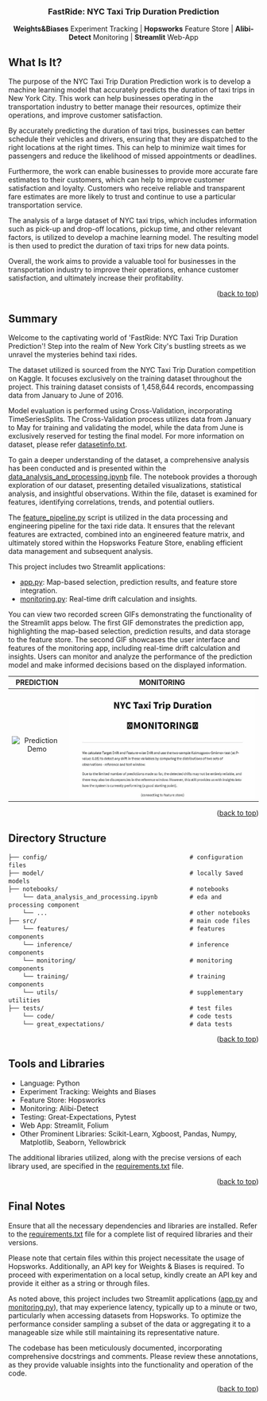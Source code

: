 <!-- PROJECT NAME -->

<br />
<div align="center">
  <h3 align="center">FastRide: NYC Taxi Trip Duration Prediction</h3>
  <p align="center">
      <b>Weights&amp;Biases</b> Experiment Tracking | <b>Hopsworks</b> Feature Store | <b>Alibi-Detect</b> Monitoring | <b>Streamlit</b> Web-App 
  </p>
</div>

<!-- ABOUT PROJECT -->
## What Is It?

The purpose of the NYC Taxi Trip Duration Prediction work is to develop a machine learning model that accurately predicts the duration of taxi trips in New York City. This work can help businesses operating in the transportation industry to better manage their resources, optimize their operations, and improve customer satisfaction.

By accurately predicting the duration of taxi trips, businesses can better schedule their vehicles and drivers, ensuring that they are dispatched to the right locations at the right times. This can help to minimize wait times for passengers and reduce the likelihood of missed appointments or deadlines.

Furthermore, the work can enable businesses to provide more accurate fare estimates to their customers, which can help to improve customer satisfaction and loyalty. Customers who receive reliable and transparent fare estimates are more likely to trust and continue to use a particular transportation service.

The analysis of a large dataset of NYC taxi trips, which includes information such as pick-up and drop-off locations, pickup time, and other relevant factors, is utilized to develop a machine learning model. The resulting model is then used to predict the duration of taxi trips for new data points.

Overall, the work aims to provide a valuable tool for businesses in the transportation industry to improve their operations, enhance customer satisfaction, and ultimately increase their profitability.

<p align="right">(<a href="#top">back to top</a>)</p>


<!-- PROJECT SUMMARY -->
## Summary

Welcome to the captivating world of 'FastRide: NYC Taxi Trip Duration Prediction'! Step into the realm of New York City's bustling streets as we unravel the mysteries behind taxi rides. 

The dataset utilized is sourced from the NYC Taxi Trip Duration competition on Kaggle. It focuses exclusively on the training dataset throughout the project. This training dataset consists of 1,458,644 records, encompassing data from January to June of 2016.

Model evaluation is performed using Cross-Validation, incorporating TimeSeriesSplits. The Cross-Validation process utilizes data from January to May for training and validating the model, while the data from June is exclusively reserved for testing the final model. For more information on dataset, please refer <a href="datasetinfo.txt">datasetinfo.txt</a>.

To gain a deeper understanding of the dataset, a comprehensive analysis has been conducted and is presented within the <a href="notebooks/data_analysis_and_processing.ipynb">data_analysis_and_processing.ipynb</a> file. The notebook provides a thorough exploration of our dataset, presenting detailed visualizations, statistical analysis, and insightful observations. Within the file, dataset is examined for features, identifying correlations, trends, and potential outliers. 

The <a href="src/features/feature_pipeline.py">feature_pipeline.py</a> script is utilized in the data processing and engineering pipeline for the taxi ride data. It ensures that the relevant features are extracted, combined into an engineered feature matrix, and ultimately stored within the Hopsworks Feature Store, enabling efficient data management and subsequent analysis.

This project includes two Streamlit applications:

*  <a href="src/inference/app.py">app.py</a>: Map-based selection, prediction results, and feature store integration.
*  <a href="src/monitoring/monitoring.py">monitoring.py</a>: Real-time drift calculation and insights.

You can view two recorded screen GIFs demonstrating the functionality of the Streamlit apps below. The first GIF demonstrates the prediction app, highlighting the map-based selection, prediction results, and data storage to the feature store. The second GIF showcases the user interface and features of the monitoring app, including real-time drift calculation and insights. Users can monitor and analyze the performance of the prediction model and make informed decisions based on the displayed information.

PREDICTION             |  MONITORING
:-------------------------:|:-------------------------:
![Prediction Demo](https://github.com/kaustubhbhavsar/nyc-taxi-trip-duration/blob/main/assets/webapp_prediction.gif) | ![Monitoring Demo](https://github.com/kaustubhbhavsar/nyc-taxi-trip-duration/blob/main/assets/webapp_monitoring.gif)

<p align="right">(<a href="#top">back to top</a>)</p>


<!-- Project Directory Structure -->
## Directory Structure
```
├── config/                                        # configuration files        
├── model/                                         # locally Saved models              
├── notebooks/                                     # notebooks
    └── data_analysis_and_processing.ipynb         # eda and processing component
    └── ...                                        # other notebooks
├── src/                                           # main code files
    └── features/                                  # features components
    └── inference/                                 # inference components
    └── monitoring/                                # monitoring components
    └── training/                                  # training components
    └── utils/                                     # supplementary utilities
├── tests/                                         # test files
    └── code/                                      # code tests
    └── great_expectations/                        # data tests
```

<p align="right">(<a href="#top">back to top</a>)</p>


<!-- Tools and Libraries used -->
## Tools and Libraries

*   Language: Python
*   Experiment Tracking: Weights and Biases
*   Feature Store: Hopsworks
*   Monitoring: Alibi-Detect
*   Testing:  Great-Expectations, Pytest
*   Web App: Streamlit, Folium
*   Other Prominent Libraries: Scikit-Learn, Xgboost, Pandas, Numpy, Matplotlib, Seaborn, Yellowbrick

The additional libraries utilized, along with the precise versions of each library used, are specified in the <a href="requirements.txt">requirements.txt</a> file.

<p align="right">(<a href="#top">back to top</a>)</p>

<!-- Final Notes -->
## Final Notes

Ensure that all the necessary dependencies and libraries are installed. Refer to the <a href="requirements.txt">requirements.txt</a> file for a complete list of required libraries and their versions.

Please note that certain files within this project necessitate the usage of Hopsworks. Additionally, an API key for Weights & Biases is required. To proceed with experimentation on a local setup, kindly create an API key and provide it either as a string or through files.

As noted above, this project includes two Streamlit applications (<a href="src/inference/app.py">app.py</a> and <a href="src/monitoring/monitoring.py">monitoring.py</a>), that may experience latency, typically up to a minute or two, particularly when accessing datasets from Hopsworks. To optimize the performance consider sampling a subset of the data or aggregating it to a manageable size while still maintaining its representative nature.

The codebase has been meticulously documented, incorporating comprehensive docstrings and comments. Please review these annotations, as they provide valuable insights into the functionality and operation of the code. 

<p align="right">(<a href="#top">back to top</a>)</p>
